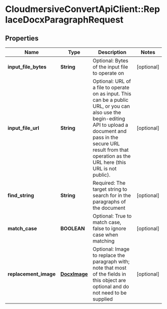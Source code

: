 # CloudmersiveConvertApiClient::ReplaceDocxParagraphRequest

## Properties
Name | Type | Description | Notes
------------ | ------------- | ------------- | -------------
**input_file_bytes** | **String** | Optional: Bytes of the input file to operate on | [optional] 
**input_file_url** | **String** | Optional: URL of a file to operate on as input.  This can be a public URL, or you can also use the begin-editing API to upload a document and pass in the secure URL result from that operation as the URL here (this URL is not public). | [optional] 
**find_string** | **String** | Required: The target string to search for in the paragraphs of the document | [optional] 
**match_case** | **BOOLEAN** | Optional: True to match case, false to ignore case when matching | [optional] 
**replacement_image** | [**DocxImage**](DocxImage.md) | Optional: Image to replace the paragraph with; note that most of the fields in this object are optional and do not need to be supplied | [optional] 


